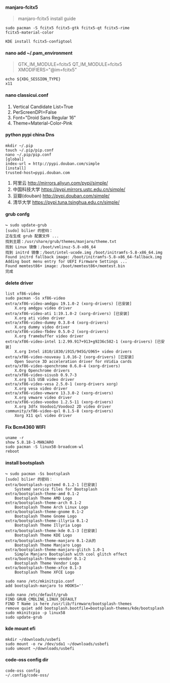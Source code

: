 #### manjaro-fcitx5
> manjaro-fcitx5 install guide

```shell
sudo pacman -S fcitx5 fcitx5-gtk fcitx5-qt fcitx5-rime
fcitx5-material-color
```
```shell
KDE install fcitx5-configtool
```

#### nano add ~/.pam_environment
> GTK_IM_MODULE=fcitx5
QT_IM_MODULE=fcitx5
XMODIFIERS="@im=fcitx5"

```shell
echo ${XDG_SESSION_TYPE}
x11
```
#### nano classicui.conf
1. Vertical Candidate List=True
2. PerScreenDPI=False
3. Font="Droid Sans Regular 16"
4. Theme=Material-Color-Pink

#### python pypi china Dns
```shell
mkdir ~/.pip
touch ~/.pip/pip.conf
nano ~/.pip/pip.conf
[global]
index-url = http://pypi.douban.com/simple
[install]
trusted-host=pypi.douban.com
```
1. 阿里云 http://mirrors.aliyun.com/pypi/simple/
2. 中国科技大学 https://pypi.mirrors.ustc.edu.cn/simple/
3. 豆瓣(douban) http://pypi.douban.com/simple/
4. 清华大学 https://pypi.tuna.tsinghua.edu.cn/simple/

#### grub confg
```shell
↪ sudo update-grub
[sudo] bilier 的密码：
正在生成 grub 配置文件 ...
找到主题：/usr/share/grub/themes/manjaro/theme.txt
找到 Linux 镜像：/boot/vmlinuz-5.8-x86_64
找到 initrd 镜像：/boot/intel-ucode.img /boot/initramfs-5.8-x86_64.img
Found initrd fallback image: /boot/initramfs-5.8-x86_64-fallback.img
Adding boot menu entry for UEFI Firmware Settings ...
Found memtest86+ image: /boot/memtest86+/memtest.bin
完成
```

#### delete driver
```shell
list xf86-video
sudo pacman -Ss xf86-video
extra/xf86-video-amdgpu 19.1.0-2 (xorg-drivers) [已安装]
    X.org amdgpu video driver
extra/xf86-video-ati 1:19.1.0-2 (xorg-drivers) [已安装]
    X.org ati video driver
extra/xf86-video-dummy 0.3.8-4 (xorg-drivers)
    X.org dummy video driver
extra/xf86-video-fbdev 0.5.0-2 (xorg-drivers)
    X.org framebuffer video driver
extra/xf86-video-intel 1:2.99.917+913+g9236c582-1 (xorg-drivers) [已安装]
    X.org Intel i810/i830/i915/945G/G965+ video drivers
extra/xf86-video-nouveau 1.0.16-2 (xorg-drivers) [已安装]
    Open Source 3D acceleration driver for nVidia cards
extra/xf86-video-openchrome 0.6.0-4 (xorg-drivers)
    X.Org Openchrome drivers
extra/xf86-video-sisusb 0.9.7-3
    X.org SiS USB video driver
extra/xf86-video-vesa 2.5.0-1 (xorg-drivers xorg)
    X.org vesa video driver
extra/xf86-video-vmware 13.3.0-2 (xorg-drivers)
    X.org vmware video driver
extra/xf86-video-voodoo 1.2.5-11 (xorg-drivers)
    X.org 3dfx Voodoo1/Voodoo2 2D video driver
community/xf86-video-qxl 0.1.5-8 (xorg-drivers)
    Xorg X11 qxl video driver
```

#### Fix Bcm4360 WIFI
```shell
uname -r
show 5.8.18-1-MANJARO
sudo pacman -S linux58-broadcom-wl
reboot
```

#### install bootsplash
```shell
↪ sudo pacman -Ss bootsplash
[sudo] bilier 的密码：
extra/bootsplash-systemd 0.1.2-1 [已安装]
    Systemd service files for Bootsplash
extra/bootsplash-theme-amd 0.1-2
    Bootsplash Theme AMD Logo
extra/bootsplash-theme-arch 0.1-2
    Bootsplash Theme Arch Linux Logo
extra/bootsplash-theme-gnome 0.1-2
    Bootsplash Theme Gnome Logo
extra/bootsplash-theme-illyria 0.1-2
    Bootsplash Theme Illyria Logo
extra/bootsplash-theme-kde 0.1-3 [已安装]
    Bootsplash Theme KDE Logo
extra/bootsplash-theme-manjaro 0.1-2从的
    Bootsplash Theme Manjaro Logo
extra/bootsplash-theme-manjaro-glitch 1.0-1
    Simple Manjaro Bootsplash with cool glitch effect
extra/bootsplash-theme-vendor 0.1-2
    Bootsplash Theme Vendor Logo
extra/bootsplash-theme-xfce 0.1-3
    Bootsplash Theme XFCE Logo

sudo nano /etc/mkinitcpio.conf
add bootsplash-manjaro to HOOKS=''

sudo nano /etc/default/grub
FIND GRUB_CMDLINE_LINUX_DEFAULT
FIND T Name is here /usr/lib/firmware/bootsplash-themes
remove quiet add bootsplash.bootfile=bootsplash-themes/kde/bootsplash
sudo mkinitcpio -p linux58
sudo update-grub
```
#### kde mount efi
```shell
mkdir ~/downloads/usbefi
sudo mount -o rw /dev/sda1 ~/downloads/usbefi
sudo umount ~/downloads/usbefi
```
#### code-oss config dir
```text
code-oss config
~/.config/code-oss/
```